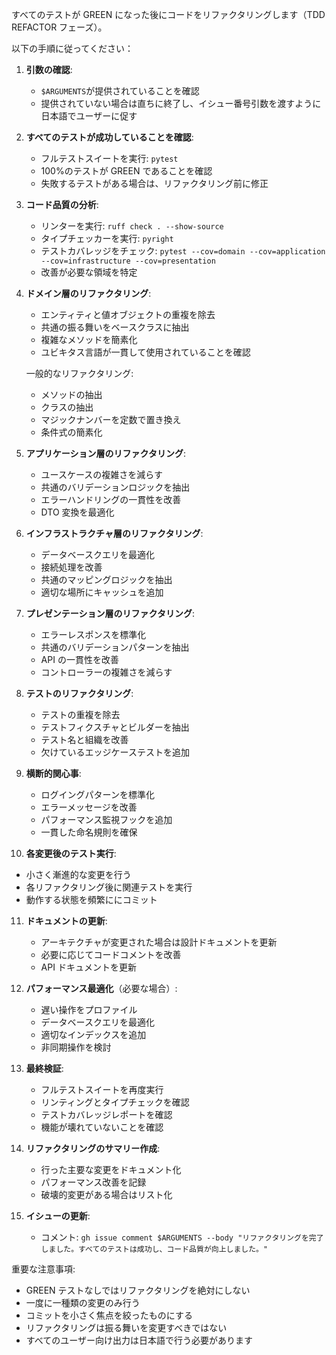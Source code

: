すべてのテストが GREEN になった後にコードをリファクタリングします（TDD REFACTOR フェーズ）。

以下の手順に従ってください：

1. **引数の確認**:

   - `$ARGUMENTS`が提供されていることを確認
   - 提供されていない場合は直ちに終了し、イシュー番号引数を渡すように日本語でユーザーに促す

2. **すべてのテストが成功していることを確認**:

   - フルテストスイートを実行: `pytest`
   - 100%のテストが GREEN であることを確認
   - 失敗するテストがある場合は、リファクタリング前に修正

3. **コード品質の分析**:

   - リンターを実行: `ruff check . --show-source`
   - タイプチェッカーを実行: `pyright`
   - テストカバレッジをチェック: `pytest --cov=domain --cov=application --cov=infrastructure --cov=presentation`
   - 改善が必要な領域を特定

4. **ドメイン層のリファクタリング**:

   - エンティティと値オブジェクトの重複を除去
   - 共通の振る舞いをベースクラスに抽出
   - 複雑なメソッドを簡素化
   - ユビキタス言語が一貫して使用されていることを確認

   一般的なリファクタリング:

   - メソッドの抽出
   - クラスの抽出
   - マジックナンバーを定数で置き換え
   - 条件式の簡素化

5. **アプリケーション層のリファクタリング**:

   - ユースケースの複雑さを減らす
   - 共通のバリデーションロジックを抽出
   - エラーハンドリングの一貫性を改善
   - DTO 変換を最適化

6. **インフラストラクチャ層のリファクタリング**:

   - データベースクエリを最適化
   - 接続処理を改善
   - 共通のマッピングロジックを抽出
   - 適切な場所にキャッシュを追加

7. **プレゼンテーション層のリファクタリング**:

   - エラーレスポンスを標準化
   - 共通のバリデーションパターンを抽出
   - API の一貫性を改善
   - コントローラーの複雑さを減らす

8. **テストのリファクタリング**:

   - テストの重複を除去
   - テストフィクスチャとビルダーを抽出
   - テスト名と組織を改善
   - 欠けているエッジケーステストを追加

9. **横断的関心事**:

   - ログイングパターンを標準化
   - エラーメッセージを改善
   - パフォーマンス監視フックを追加
   - 一貫した命名規則を確保

10. **各変更後のテスト実行**:

- 小さく漸進的な変更を行う
- 各リファクタリング後に関連テストを実行
- 動作する状態を頻繁ににコミット

11. **ドキュメントの更新**:

    - アーキテクチャが変更された場合は設計ドキュメントを更新
    - 必要に応じてコードコメントを改善
    - API ドキュメントを更新

12. **パフォーマンス最適化**（必要な場合）:

    - 遅い操作をプロファイル
    - データベースクエリを最適化
    - 適切なインデックスを追加
    - 非同期操作を検討

13. **最終検証**:

    - フルテストスイートを再度実行
    - リンティングとタイプチェックを確認
    - テストカバレッジレポートを確認
    - 機能が壊れていないことを確認

14. **リファクタリングのサマリー作成**:

    - 行った主要な変更をドキュメント化
    - パフォーマンス改善を記録
    - 破壊的変更がある場合はリスト化

15. **イシューの更新**:
    - コメント: `gh issue comment $ARGUMENTS --body "リファクタリングを完了しました。すべてのテストは成功し、コード品質が向上しました。"`

重要な注意事項:

- GREEN テストなしではリファクタリングを絶対にしない
- 一度に一種類の変更のみ行う
- コミットを小さく焦点を絞ったものにする
- リファクタリングは振る舞いを変更すべきではない
- すべてのユーザー向け出力は日本語で行う必要があります

